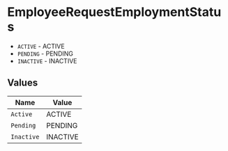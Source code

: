 # EmployeeRequestEmploymentStatus

* `ACTIVE` - ACTIVE
* `PENDING` - PENDING
* `INACTIVE` - INACTIVE


## Values

| Name       | Value      |
| ---------- | ---------- |
| `Active`   | ACTIVE     |
| `Pending`  | PENDING    |
| `Inactive` | INACTIVE   |
